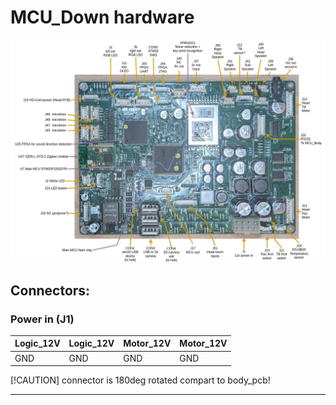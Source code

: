 # MCU_Down hardware
![MCU_Head_connectors](../docs/MCU_Head_connectors.png)

## Connectors:

### Power in (J1)
|   Logic_12V  |   Logic_12V  |   Motor_12V  |   Motor_12V  |
|----------|----------|----------|----------|
|   GND  |   GND  |   GND  |   GND  |
[!CAUTION]
connector is 180deg rotated compart to body_pcb! 


---
